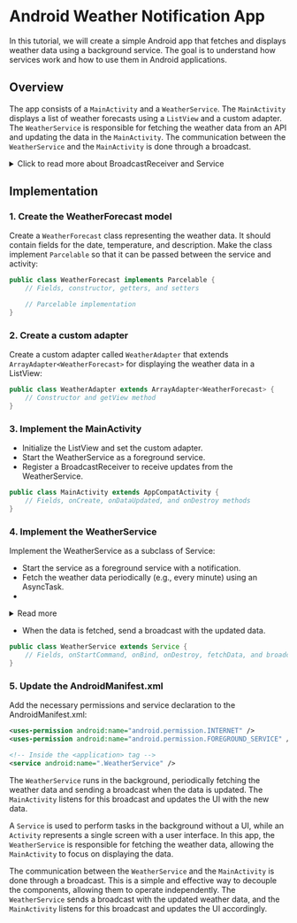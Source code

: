 # Android Weather Notification App

In this tutorial, we will create a simple Android app that fetches and displays weather data using a background service. 
The goal is to understand how services work and how to use them in Android applications.

## Overview

The app consists of a `MainActivity` and a `WeatherService`. The `MainActivity` displays a list of weather forecasts using a `ListView` and a custom adapter. The `WeatherService` is responsible for fetching the weather data from an API and updating the data in the `MainActivity`. The communication between the `WeatherService` and the `MainActivity` is done through a broadcast.
<details>
  <summary>Click to read more about BroadcastReceiver and Service</summary>

Before we continue, let us see what `BroadcastReceiver` and `Service` are:

### BroadcastReceiver

A `BroadcastReceiver` is an Android component that allows your application to respond to system-wide or application-specific events. These events are called broadcasts. A `BroadcastReceiver` listens for specific broadcast events and executes the code in its `onReceive()` method when those events occur.

Broadcasts can be sent by the Android system, other applications, or within your application itself. They are useful for decoupling components, as the sender and receiver don't need to know about each other's existence.

There are two types of broadcasts: ordered and unordered. Ordered broadcasts are delivered to the registered receivers in a specific order, while unordered broadcasts are sent to all registered receivers simultaneously.

Example use cases for a `BroadcastReceiver` include:

- Responding to system events, such as device boot-up, connectivity changes, or battery status changes.
- Communicating between different components of your application, like sending a message from a background service to an activity.

### Service

A `Service` is an Android component that runs in the background and performs long-running tasks without a user interface. A service can continue to run even if the user switches to another app or if the application's activity is destroyed. Services are useful for tasks that require continuous processing or monitoring, such as downloading large files, playing music, or fetching data from a server.

There are two main types of services: started and bound.

1. **Started Service**: A started service is initiated by a call to the `startService()` method. The service will continue running until it is stopped, either by calling `stopService()` or by the service itself calling `stopSelf()`. A started service is typically used for tasks that need to run independently of other components.

2. **Bound Service**: A bound service is initiated by a call to the `bindService()` method. This type of service allows a client (usually an activity) to bind to the service and interact with it directly. A bound service is typically used for tasks that require communication between components.

Services can be run in the foreground or background. A foreground service is required to show a persistent notification to the user, making them aware that the service is running. Background services have more restrictions, especially in newer versions of Android, to prevent excessive battery usage and optimize system performance.

Example use cases for a `Service` include:

- Playing music in the background while the user interacts with other apps.
- Fetching data from a server periodically and updating the UI or storing it locally.
- Performing time-consuming tasks, such as file downloads or data processing.


A `BroadcastReceiver` and a `Service` are both important Android components that allow you to build more complex and robust applications by decoupling different parts of your app and enabling background tasks without a user interface.

</details>

## Implementation

### 1. Create the WeatherForecast model

Create a `WeatherForecast` class representing the weather data. It should contain fields for the date, temperature, and description. Make the class implement `Parcelable` so that it can be passed between the service and activity:

```java
public class WeatherForecast implements Parcelable {
    // Fields, constructor, getters, and setters

    // Parcelable implementation
}
```

### 2. Create a custom adapter

Create a custom adapter called `WeatherAdapter` that extends `ArrayAdapter<WeatherForecast>` for displaying the weather data in a ListView:

```java
public class WeatherAdapter extends ArrayAdapter<WeatherForecast> {
    // Constructor and getView method
}

```


### 3. Implement the MainActivity

- Initialize the ListView and set the custom adapter.
- Start the WeatherService as a foreground service.
- Register a BroadcastReceiver to receive updates from the WeatherService.


```java
public class MainActivity extends AppCompatActivity {
    // Fields, onCreate, onDataUpdated, and onDestroy methods
}

```

### 4. Implement the WeatherService

Implement the WeatherService as a subclass of Service:
- Start the service as a foreground service with a notification.
- Fetch the weather data periodically (e.g., every minute) using an AsyncTask.
- 
<details>
<summary>Read more</summary>

"Fetching data from a server periodically and updating the UI or storing it locally" can be implemented using either a foreground or background service, depending on your app's requirements and the frequency of the updates. If the updates are frequent and crucial for the user, a foreground service would be more appropriate. However, if the updates are less frequent and can be delayed without significantly affecting the user experience, a background service or an alternative approach can be used.

In newer versions of Android, background services have more restrictions to conserve battery life and optimize system performance. To overcome these restrictions, you can use alternatives such as:

- **WorkManager**: WorkManager is part of Android Jetpack and is designed to perform deferrable, asynchronous tasks that are expected to run even if the app exits or the device restarts. WorkManager takes care of handling constraints, such as network availability or charging status, and automatically retries tasks if they fail. It is best suited for tasks that can be deferred but must be executed eventually.
- **JobScheduler**: JobScheduler is an Android system service that schedules jobs to be executed based on various conditions, such as network connectivity or device charging state. It is available on Android 5.0 (API level 21) and above. JobScheduler is suitable for tasks that can be deferred and have specific constraints.
- **AlarmManager**: AlarmManager is an Android system service that allows you to schedule tasks to be executed at specific times or intervals, even when the device is in sleep mode. It is suitable for tasks that need to be executed at particular times or intervals but can be deferred when the device is inactive.

To decide which approach to use, consider the following:

- Use WorkManager for tasks that can be deferred but must be executed eventually, even if the app is not running or the device is restarted.
- Use JobScheduler for tasks that can be deferred and have specific constraints, such as network connectivity or device charging state (available on Android 5.0 and above).
- Use AlarmManager for tasks that need to be executed at specific times or intervals but can be deferred when the device is inactive.

Each of these alternatives has its own set of advantages and use cases. Choose the one that best fits your app's requirements and the frequency of the updates.

</details>

- When the data is fetched, send a broadcast with the updated data.

```java
public class WeatherService extends Service {
    // Fields, onStartCommand, onBind, onDestroy, fetchData, and broadcastWeatherData methods
}

```


### 5. Update the AndroidManifest.xml

Add the necessary permissions and service declaration to the AndroidManifest.xml:

```xml
<uses-permission android:name="android.permission.INTERNET" />
<uses-permission android:name="android.permission.FOREGROUND_SERVICE" />

<!-- Inside the <application> tag -->
<service android:name=".WeatherService" />

```


The `WeatherService` runs in the background, periodically fetching the weather data and sending a broadcast when the data is updated. The `MainActivity` listens for this broadcast and updates the UI with the new data.

A `Service` is used to perform tasks in the background without a UI, while an `Activity` represents a single screen with a user interface. In this app, the `WeatherService` is responsible for fetching the weather data, allowing the `MainActivity` to focus on displaying the data.

The communication between the `WeatherService` and the `MainActivity` is done through a broadcast. This is a simple and effective way to decouple the components, allowing them to operate independently. The `WeatherService` sends a broadcast with the updated weather data, and the `MainActivity` listens for this broadcast and updates the UI accordingly.
